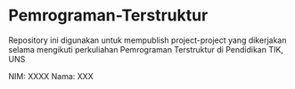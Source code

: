 # Pemrograman-Terstruktur

Repository ini digunakan untuk mempublish project-project yang dikerjakan selama mengikuti perkuliahan Pemrograman Terstruktur di Pendidikan TIK, UNS

NIM: XXXX
Nama: XXX
